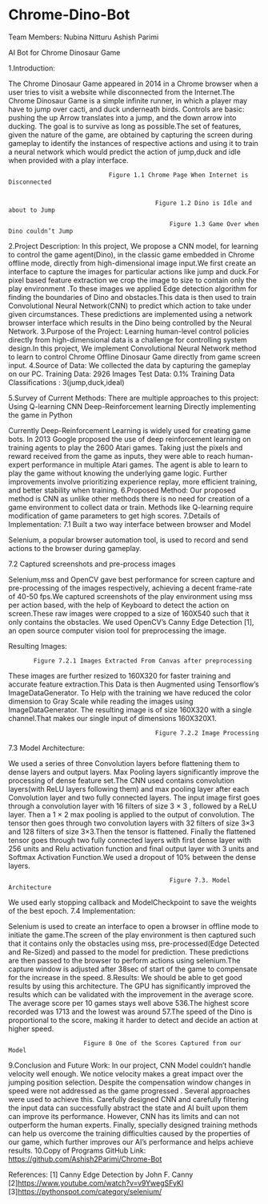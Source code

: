 # Chrome-Dino-Bot

Team Members:
Nubina Nitturu 
Ashish Parimi 

   AI Bot for Chrome Dinosaur Game



1.Introduction:

The Chrome Dinosaur Game appeared in 2014  in a Chrome browser when a user  tries to visit a website while disconnected from the Internet.The Chrome Dinosaur Game is a simple infinite runner, in which a player may have to jump over cacti, and duck underneath birds. Controls are basic: pushing the up Arrow translates into a jump, and the down arrow into ducking. The goal is to survive as long as possible.The set of features, given the nature of the game, are obtained by capturing the screen during gameplay to identify the instances of respective actions and using it to train a neural network which would predict the action of jump,duck and idle when provided with a play interface.

                                Figure 1.1 Chrome Page When Internet is Disconnected
       

                                             Figure 1.2 Dino is Idle and about to Jump

                                                 Figure 1.3 Game Over when Dino couldn’t Jump
2.Project Description:
In this project, We propose a CNN model, for learning to control the game agent(Dino), in the classic game embedded in Chrome offline mode, directly from high-dimensional image input.We first create an interface to capture the images for particular actions like jump and duck.For pixel based feature extraction we crop the image to size to contain only the play environment .To these images we applied  Edge detection algorithm for finding the boundaries of Dino and obstacles.This data  is then used to train  Convolutional Neural Network(CNN) to predict which action to take under given circumstances. These predictions are implemented using a network browser interface which results in the Dino being controlled by the Neural Network. 
3.Purpose of the Project:
Learning human-level control policies directly from high-dimensional data is a challenge for controlling system design.In this project, We implement Convolutional Neural Network method to learn to control Chrome Offline Dinosaur Game directly from game screen input.
4.Source of Data: 
We collected the data by capturing the gameplay on our PC.
Training Data: 2926 Images
Test Data: 0.1% Training Data
Classifications : 3(jump,duck,ideal)

5.Survey of Current Methods:
There are multiple approaches to this project:
Using Q-learning 
CNN
Deep-Reinforcement learning
Directly implementing the game in Python 

Currently Deep-Reinforcement Learning is widely used for creating game bots. In 2013 Google proposed the use of deep reinforcement learning on training agents to play the 2600 Atari games.  Taking just the pixels and reward received from the game as inputs, they were able to reach human-expert performance in multiple Atari games. The agent is able to learn to play the game without knowing the underlying game logic. Further improvements involve prioritizing experience replay, more efficient training, and better stability when training.
6.Proposed Method:
Our proposed method is CNN as unlike other methods there is no need for creation of a game environment to collect data or train. Methods like Q-learning require modification of game parameters to get high scores.
7.Details of Implementation:
7.1 Built a two way interface between browser and Model

Selenium, a popular browser automation tool, is used to record and send actions to the browser during gameplay.

7.2 Captured screenshots and pre-process images

Selenium,mss and OpenCV gave best performance for screen capture and pre-processing of the images respectively, achieving a decent frame-rate of 40-50 fps.We captured screenshots of the play environment using mss per action based, with the help of Keyboard to detect the action on screen.These raw images were cropped to a size of 160X540   such that it only contains the obstacles. We used OpenCV’s Canny Edge Detection [1], an open source computer vision tool for preprocessing the image.


Resulting Images:



           Figure 7.2.1 Images Extracted From Canvas after preprocessing



These images are further resized to 160X320 for faster training and accurate feature extraction.This Data is then Augmented using Tensorflow’s ImageDataGenerator.
To Help with the training we have reduced the color dimension to Gray Scale while reading the images using ImageDataGenerator. The resulting image is of size 160X320 with a single channel.That makes our single input of dimensions 160X320X1.                                           



                                             Figure 7.2.2 Image Processing

7.3 Model Architecture:

We used a series of three Convolution layers before flattening them to dense layers and output layers. Max Pooling layers significantly improve the processing of dense feature set.The CNN used contains convolution layers(with ReLU layers following them) and max pooling layer after each Convolution layer  and two fully connected layers. The input  image first goes through a convolution layer with 16 filters of size 3 × 3 , followed by a ReLU layer. Then a 1 × 2 max pooling is applied to the output of convolution. The tensor then goes through two convolution layers with 32 filters of size 3×3 and 128 filters of size 3×3.Then the tensor is flattened. Finally the flattened tensor goes through two fully connected layers with first dense layer with 256 units and Relu activation function and final output layer with 3 units and Softmax Activation Function.We used a dropout of 10% between the dense layers.


                                                 Figure 7.3. Model Architecture

We used early stopping callback and ModelCheckpoint to save the weights of the best epoch.
7.4 Implementation:

Selenium is used to create an interface  to open a browser in offline mode to initiate the game.The screen of the play environment is then captured such that it contains only the obstacles using mss, pre-processed(Edge Detected and Re-Sized) and passed to the model for prediction. These predictions are then passed to the browser to perform actions using selenium.The capture window is adjusted after 38sec of start of the game to compensate for the increase in the speed.
8.Results:
We should be able to get good results by using this architecture. The GPU has significantly improved the results which can be validated with the improvement in the average score. The average score per 10 games stays well above 536.The highest score recorded was 1713 and the lowest was around 57.The speed of the Dino is proportional to the score, making it harder to detect and decide an action at higher speed. 


                         Figure 8 One of the Scores Captured from our Model                                                       
9.Conclusion and Future Work:
In our project, CNN Model couldn’t handle velocity well enough. We notice velocity makes a great impact over the jumping position selection. Despite the compensation window  changes in speed were not addressed as the game progressed . Several approaches were used to achieve this. Carefully designed CNN  and carefully filtering the input data can successfully abstract the state and AI built upon them can improve its performance. However, CNN has its limits and can not outperform the human experts. Finally, specially designed training methods can help us overcome the training difficulties caused by the properties of our game, which further improves our AI’s performance and helps achieve results.
10.Copy of Programs
GitHub Link: https://github.com/Ashish2Parimi/Chrome-Bot

References:
[1] Canny Edge Detection by John F. Canny
[2]https://www.youtube.com/watch?v=v9YwegSFyKI
[3]https://pythonspot.com/category/selenium/
